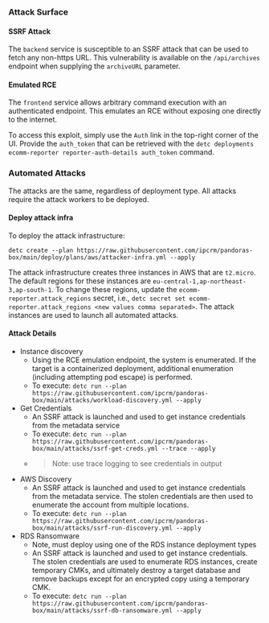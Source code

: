 ### Attack Surface

#### SSRF Attack

The `backend` service is susceptible to an SSRF attack that can be used to fetch any non-https URL. This vulnerability
is available on the `/api/archives` endpoint when supplying the `archiveURL` parameter.

#### Emulated RCE
The `frontend` service allows arbitrary command execution with an authenticated endpoint. This emulates an RCE without exposing one directly to the internet.

To access this exploit, simply use the `Auth` link in the top-right corner of the UI. Provide the `auth_token` that can
be retrieved with the `detc deployments ecomm-reporter reporter-auth-details auth_token` command.


### Automated Attacks

The attacks are the same, regardless of deployment type. All attacks require the attack workers to be deployed.


#### Deploy attack infra

To deploy the attack infrastructure:

```
detc create --plan https://raw.githubusercontent.com/ipcrm/pandoras-box/main/deploy/plans/aws/attacker-infra.yml --apply
```

The attack infrastructure creates three instances in AWS that are `t2.micro`. The default regions for these instances
are `eu-central-1,ap-northeast-3,ap-south-1`. To change these regions, update the `ecomm-reporter.attack_regions`
secret, i.e., `detc secret set ecomm-reporter.attack_regions <new values comma separated>`. The attack instances are
used to launch all automated attacks.


#### Attack Details

* Instance discovery
  * Using the RCE emulation endpoint, the system is enumerated. If the target is a containerized deployment, additional
    enumeration (including attempting pod escape) is performed.
  * To execute: `detc run --plan https://raw.githubusercontent.com/ipcrm/pandoras-box/main/attacks/workload-discovery.yml --apply`
* Get Credentials
  * An SSRF attack is launched and used to get instance credentials from the metadata service
  * To execute: `detc run --plan https://raw.githubusercontent.com/ipcrm/pandoras-box/main/attacks/ssrf-get-creds.yml --trace --apply`
  * > Note: use trace logging to see credentials in output
* AWS Discovery
  * An SSRF attack is launched and used to get instance credentials from the metadata service. The stolen credentials
    are then used to enumerate the account from multiple locations.
  * To execute: `detc run --plan https://raw.githubusercontent.com/ipcrm/pandoras-box/main/attacks/ssrf-run-discovery.yml --apply`
* RDS Ransomware
  * Note, must deploy using one of the RDS instance deployment types
  * An SSRF attack is launched and used to get instance credentials. The stolen credentials are used to enumerate RDS
    instances, create temporary CMKs, and ultimately destroy a target database and remove backups except for an
    encrypted copy using a temporary CMK.
  * To execute: `detc run --plan https://raw.githubusercontent.com/ipcrm/pandoras-box/main/attacks/ssrf-db-ransomware.yml --apply`
